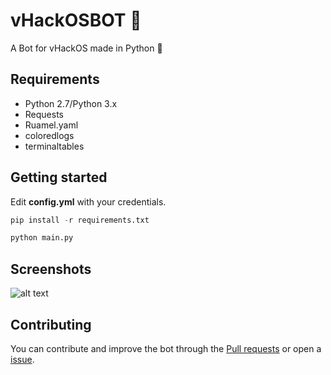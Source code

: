 # vHackOSBOT 🤖

A Bot for vHackOS made in Python 🐍

## Requirements

* Python 2.7/Python 3.x
* Requests
* Ruamel.yaml
* coloredlogs
* terminaltables

## Getting started

Edit **config.yml** with your credentials.
```python
pip install -r requirements.txt

python main.py
```
## Screenshots

![alt text](http://dl.atvg-studios.at/_images_png/PlatinumBot.png)

## Contributing

You can contribute and improve the bot through the [Pull requests](https://gitlab.atvg-studios.at/root/PlatinumBot/merge_requests/new) or open a [issue](https://gitlab.atvg-studios.at/root/PlatinumBot/issues/new).
